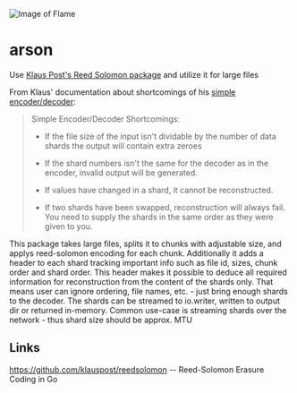 
![Image of Flame](https://static.wikia.nocookie.net/pam-rpg-system/images/3/30/Fire.png)

# arson
Use [Klaus Post's Reed Solomon package](https://github.com/klauspost/reedsolomon) and utilize it for large files

From Klaus' documentation about shortcomings of his [simple encoder/decoder](https://github.com/klauspost/reedsolomon/tree/master/examples):

> Simple Encoder/Decoder Shortcomings:
>  * If the file size of the input isn't dividable by the number of data shards
>    the output will contain extra zeroes
> 
>  * If the shard numbers isn't the same for the decoder as in the
>    encoder, invalid output will be generated.
> 
>  * If values have changed in a shard, it cannot be reconstructed.
> 
>  * If two shards have been swapped, reconstruction will always fail.
>    You need to supply the shards in the same order as they were given to you.

This package takes large files, splits it to chunks with adjustable size, and applys reed-solomon encoding for each chunk.
Additionally it adds a header to each shard tracking important info such as file id, sizes, chunk order and shard order.
This header makes it possible to deduce all required information for reconstruction from the content of the shards only.
That means user can ignore ordering, file names, etc. - just bring enough shards to the decoder.
The shards can be streamed to io.writer, written to output dir or returned in-memory.
Common use-case is streaming shards over the network - thus shard size should be approx. MTU

## Links
https://github.com/klauspost/reedsolomon -- Reed-Solomon Erasure Coding in Go
